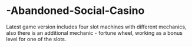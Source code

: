 # -Abandoned-Social-Casino

Latest game version includes four slot machines with different mechanics, also there is an additional mechanic -  fortune wheel, working as a bonus level for one of the slots. 
